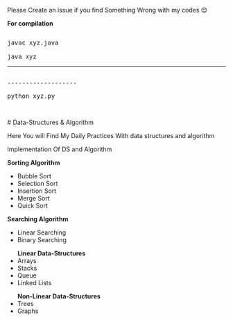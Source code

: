 <p>Please Create an issue if you find Something Wrong with my codes 😊</p>
<b>For compilation</b>
<pre><p>javac xyz.java<br/>
java xyz</p><hr>
-------------------
<p>python xyz.py</p>
</pre>
# Data-Structures & Algorithm

Here You will Find My Daily Practices With data structures and algorithm

<p>Implementation Of DS and Algorithm</p>

<b>Sorting Algorithm</b>
<ul>
<li>Bubble Sort</li>
<li>Selection Sort</li>
<li>Insertion Sort</li>
<li>Merge Sort</li>
<li>Quick Sort</li>
</ul>
<b>Searching Algorithm</b>
<ul>
<li>Linear Searching</li>
<li>Binary Searching</li>
</ul>
<ul>
<b>Linear Data-Structures</b>
<li>Arrays</li>
<li>Stacks</li>
<li>Queue</li>
<li>Linked Lists</li>
</ul>

<ul>
<b>Non-Linear Data-Structures</b>
<li>Trees</li>
<li>Graphs</li>
</ul>



